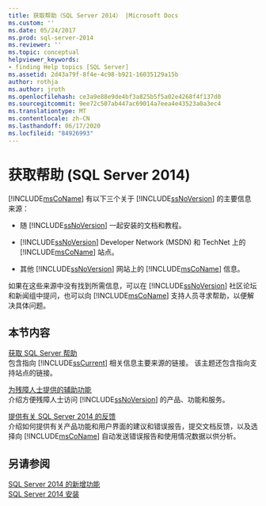 ```yaml
---
title: 获取帮助（SQL Server 2014） |Microsoft Docs
ms.custom: ''
ms.date: 05/24/2017
ms.prod: sql-server-2014
ms.reviewer: ''
ms.topic: conceptual
helpviewer_keywords:
- finding Help topics [SQL Server]
ms.assetid: 2d43a79f-8f4e-4c98-b921-16035129a15b
author: rothja
ms.author: jroth
ms.openlocfilehash: ce3a9e88e9de4bf3a825b5f5a02e4268f4f137d0
ms.sourcegitcommit: 9ee72c507ab447ac69014a7eea4e43523a0a3ec4
ms.translationtype: MT
ms.contentlocale: zh-CN
ms.lasthandoff: 06/17/2020
ms.locfileid: "84926993"
---
```

# <a name="getting-assistance-sql-server-2014"></a>获取帮助 (SQL Server 2014)
  [!INCLUDE[msCoName](../includes/msconame-md.md)] 有以下三个关于 [!INCLUDE[ssNoVersion](../includes/ssnoversion-md.md)] 的主要信息来源：  
  
-   随 [!INCLUDE[ssNoVersion](../includes/ssnoversion-md.md)] 一起安装的文档和教程。  
  
-   [!INCLUDE[ssNoVersion](../includes/ssnoversion-md.md)] Developer Network (MSDN) 和 TechNet 上的 [!INCLUDE[msCoName](../includes/msconame-md.md)] 站点。  
  
-   其他 [!INCLUDE[ssNoVersion](../includes/ssnoversion-md.md)] 网站上的 [!INCLUDE[msCoName](../includes/msconame-md.md)] 信息。  
  
 如果在这些来源中没有找到所需信息，可以在 [!INCLUDE[ssNoVersion](../includes/ssnoversion-md.md)] 社区论坛和新闻组中提问，也可以向 [!INCLUDE[msCoName](../includes/msconame-md.md)] 支持人员寻求帮助，以便解决具体问题。  
  
## <a name="in-this-section"></a>本节内容  
 [获取 SQL Server 帮助](../../2014/getting-started/getting-sql-server-assistance.md)  
 包含指向 [!INCLUDE[ssCurrent](../includes/sscurrent-md.md)] 相关信息主要来源的链接。 该主题还包含指向支持站点的链接。  
  
 [为残障人士提供的辅助功能](../../2014/getting-started/accessibility-for-people-with-disabilities.md)  
 介绍方便残障人士访问 [!INCLUDE[ssNoVersion](../includes/ssnoversion-md.md)] 的产品、功能和服务。  
  
 [提供有关 SQL Server 2014 的反馈](../../2014/getting-started/providing-feedback-for-sql-server-2014.md)  
 介绍如何提供有关产品功能和用户界面的建议和错误报告，提交文档反馈，以及选择向 [!INCLUDE[msCoName](../includes/msconame-md.md)] 自动发送错误报告和使用情况数据以供分析。  
  
## <a name="see-also"></a>另请参阅  
 [SQL Server 2014 的新增功能](../sql-server/what-s-new-in-sql-server-2016.md)   
 [SQL Server 2014 安装](../database-engine/install-windows/installation-for-sql-server.md)  
  
  

